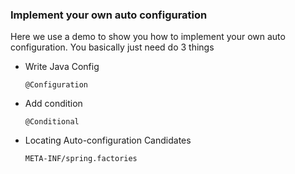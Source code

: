 
### Implement your own auto configuration 

Here we use a demo to show you how to implement your own auto configuration.
You basically just need do 3 things

-  Write Java Config
     ```
     @Configuration
     ```
- Add condition
    ```
    @Conditional
    ```
- Locating Auto-configuration Candidates
    ```
    META-INF/spring.factories
    ````